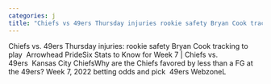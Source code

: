 ```yaml
---
categories: j
title: "Chiefs vs 49ers Thursday injuries rookie safety Bryan Cook tracking to play  Arrowhead Pride"
---
```

Chiefs vs. 49ers Thursday injuries: rookie safety Bryan Cook tracking to play&nbsp;&nbsp;Arrowhead PrideSix Stats to Know for Week 7 | Chiefs vs. 49ers&nbsp;&nbsp;Kansas City ChiefsWhy are the Chiefs favored by less than a FG at the 49ers? Week 7, 2022 betting odds and pick&nbsp;&nbsp;49ers WebzoneL